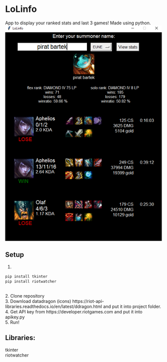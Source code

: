 # LoLinfo
App to display your ranked stats and last 3 games!
Made using python. 
![image](https://github.com/bartosseey/LoLinfo/blob/main/app.png)
## Setup
1.
```
pip install tkinter
pip install riotwatcher
```
<br />
2. Clone repository <br />
3. Download datadragon (icons) https://riot-api-libraries.readthedocs.io/en/latest/ddragon.html and put it into project folder. <br />
4. Get API key from https://developer.riotgames.com and put it into apikey.py <br />
5. Run!


## Libraries: 
tkinter <br />
riotwatcher
